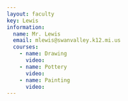 ```yaml
---
layout: faculty
key: Lewis
information:
  name: Mr. Lewis
  email: mlewis@swanvalley.k12.mi.us
  courses:
    - name: Drawing
      video:
    - name: Pottery
      video:
    - name: Painting
      video:
---
```

